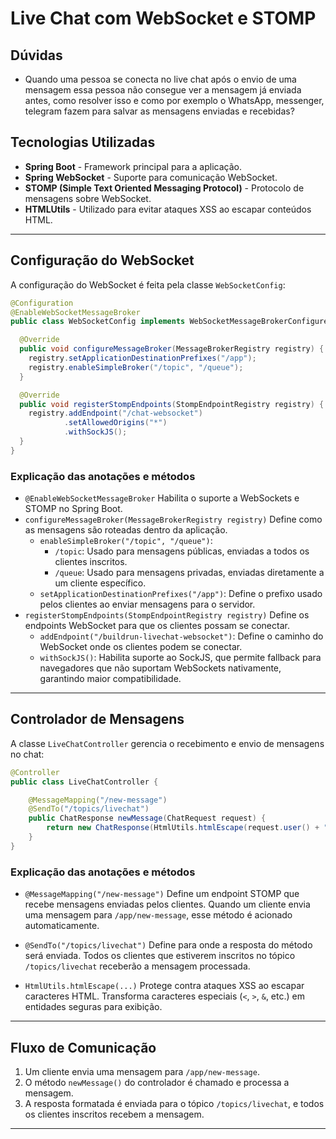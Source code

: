 # Live Chat com WebSocket e STOMP
## Dúvidas
- Quando uma pessoa se conecta no live chat após o envio de uma mensagem essa pessoa não consegue ver a mensagem já 
  enviada antes, como resolver isso e como por exemplo o WhatsApp, messenger, telegram fazem para salvar as mensagens 
  enviadas e recebidas?

## Tecnologias Utilizadas

- **Spring Boot** - Framework principal para a aplicação.
- **Spring WebSocket** - Suporte para comunicação WebSocket.
- **STOMP (Simple Text Oriented Messaging Protocol)** - Protocolo de mensagens sobre WebSocket.
- **HTMLUtils** - Utilizado para evitar ataques XSS ao escapar conteúdos HTML.

---

## Configuração do WebSocket

A configuração do WebSocket é feita pela classe `WebSocketConfig`:

```java
@Configuration
@EnableWebSocketMessageBroker
public class WebSocketConfig implements WebSocketMessageBrokerConfigurer {

  @Override
  public void configureMessageBroker(MessageBrokerRegistry registry) {
    registry.setApplicationDestinationPrefixes("/app");
    registry.enableSimpleBroker("/topic", "/queue");
  }

  @Override
  public void registerStompEndpoints(StompEndpointRegistry registry) {
    registry.addEndpoint("/chat-websocket")
            .setAllowedOrigins("*")
            .withSockJS();
  }
}

```

### Explicação das anotações e métodos

- `@EnableWebSocketMessageBroker` Habilita o suporte a WebSockets e STOMP no Spring Boot.
- `configureMessageBroker(MessageBrokerRegistry registry)` Define como as mensagens são roteadas dentro da aplicação.
  - `enableSimpleBroker("/topic", "/queue")`:
    - `/topic`: Usado para mensagens públicas, enviadas a todos os clientes inscritos. 
    - `/queue`: Usado para mensagens privadas, enviadas diretamente a um cliente específico.
  - `setApplicationDestinationPrefixes("/app")`: Define o prefixo usado pelos clientes ao enviar mensagens para o servidor.
- `registerStompEndpoints(StompEndpointRegistry registry)` Define os endpoints WebSocket para que os clientes possam se conectar.
  - `addEndpoint("/buildrun-livechat-websocket")`: Define o caminho do WebSocket onde os clientes podem se conectar.
  - `withSockJS()`: Habilita suporte ao SockJS, que permite fallback para navegadores que não suportam WebSockets nativamente, garantindo maior compatibilidade.

---

## Controlador de Mensagens

A classe `LiveChatController` gerencia o recebimento e envio de mensagens no chat:

```java
@Controller
public class LiveChatController {

    @MessageMapping("/new-message")
    @SendTo("/topics/livechat")
    public ChatResponse newMessage(ChatRequest request) {
        return new ChatResponse(HtmlUtils.htmlEscape(request.user() + ": " + request.message()));
    }
}
```

### Explicação das anotações e métodos

- `@MessageMapping("/new-message")` Define um endpoint STOMP que recebe mensagens enviadas pelos clientes. 
  Quando um cliente envia uma mensagem para `/app/new-message`, esse método é acionado automaticamente.

- `@SendTo("/topics/livechat")` Define para onde a resposta do método será enviada. Todos os clientes que estiverem 
  inscritos no tópico `/topics/livechat` receberão a mensagem processada.

- `HtmlUtils.htmlEscape(...)` Protege contra ataques XSS ao escapar caracteres HTML. Transforma caracteres especiais 
  (`<`, `>`, `&`, etc.) em entidades seguras para exibição.

---

## Fluxo de Comunicação

1. Um cliente envia uma mensagem para `/app/new-message`.
2. O método `newMessage()` do controlador é chamado e processa a mensagem.
3. A resposta formatada é enviada para o tópico `/topics/livechat`, e todos os clientes inscritos recebem a mensagem.

---

